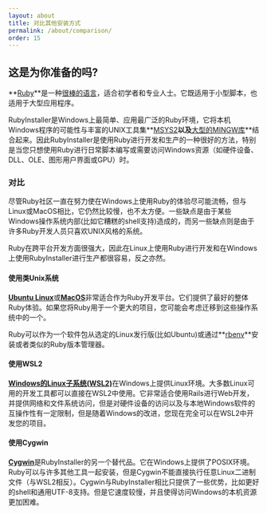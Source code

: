 ```yaml
---
layout: about
title: 对比其他安装方式
permalink: /about/comparison/
order: 15
---
```


## 这是为你准备的吗?

**[Ruby](https://www.ruby-lang.org)**是一种[很棒的语言](http://www.bestprogramminglanguagefor.me/why-learn-ruby)，适合初学者和专业人士。它既适用于小型脚本，也适用于大型应用程序。

RubyInstaller是Windows上最简单、应用最广泛的Ruby环境，它将本机Windows程序的可能性与丰富的UNIX工具集**[MSYS2](http://www.msys2.org)**以及**[大型的MINGW库](https://github.com/Alexpux/MINGW-packages)**结合起来。因此RubyInstaller是使用Ruby进行开发和生产的一种很好的方法，特别是当您只想使用Ruby进行日常脚本编写或需要访问Windows资源（如硬件设备、DLL、OLE、图形用户界面或GPU）时。

### 对比

尽管Ruby社区一直在努力使在Windows上使用Ruby的体验尽可能流畅，但与Linux或MacOS相比，它仍然比较慢，也不太方便。一些缺点是由于某些Windows操作系统内部(比如它糟糕的shell支持)造成的，而另一些缺点则是由于许多Ruby开发人员只喜欢UNIX风格的系统。

Ruby在跨平台开发方面很强大，因此在Linux上使用Ruby进行开发和在Windows上使用RubyInstaller进行生产都很容易，反之亦然。

#### 使用类Unix系统

[**Ubuntu Linux**](https://ubuntu.com)或[**MacOS**](https://www.apple.com/de/macos/what-is/)非常适合作为Ruby开发平台。它们提供了最好的整体Ruby体验。如果您将Ruby用于一个更大的项目，您可能会考虑迁移到这些操作系统中的一个。

Ruby可以作为一个软件包从选定的Linux发行版(比如Ubuntu)或通过**[rbenv](https://gitee.com/RubyKids/rbenv-cn)**安装或者类似的Ruby版本管理器。

#### 使用WSL2

[**Windows的Linux子系统(WSL2)**](https://docs.microsoft.com/en-us/windows/wsl/about)在Windows上提供Linux环境。大多数Linux可用的开发工具都可以直接在WSL2中使用。它非常适合使用Rails进行Web开发，并提供网络和文件系统访问，但是对硬件设备的访问以及与本地Windows软件的互操作性有一定限制，但是随着Windows的改进，您现在完全可以在WSL2中开发您的项目。

#### 使用Cygwin

[**Cygwin**](https://www.cygwin.com/)是RubyInstaller的另一个替代品。它在Windows上提供了POSIX环境。Ruby可以与许多其他工具一起安装，但是Cygwin不能直接执行任意Linux二进制文件（与WSL2相反）。Cygwin与RubyInstaller相比只提供了一些优势，比如更好的shell和通用UTF-8支持。但是它速度较慢，并且使得访问Windows的本机资源更加困难。
